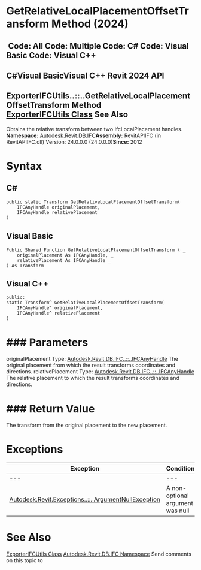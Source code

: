 # GetRelativeLocalPlacementOffsetTransform Method (2024)

﻿
 Code: All Code: Multiple Code: C# Code: Visual Basic Code: Visual C++   
---  
C#Visual BasicVisual C++
Revit 2024 API  
---  
ExporterIFCUtils..::..GetRelativeLocalPlacementOffsetTransform Method   
[ExporterIFCUtils Class](e0e78d67-739c-0cd6-9e3d-359e42758c93.md "ExporterIFCUtils Class") See Also  
---  
Obtains the relative transform between two IfcLocalPlacement handles. 
**Namespace:** [Autodesk.Revit.DB.IFC](b823fafb-1ba1-896b-4097-142c2817ce74.md "Autodesk.Revit.DB.IFC Namespace")**Assembly:** RevitAPIIFC (in RevitAPIIFC.dll) Version: 24.0.0.0 (24.0.0.0)**Since:** 2012 
# Syntax
C#  
---  
```text
public static Transform GetRelativeLocalPlacementOffsetTransform(
	IFCAnyHandle originalPlacement,
	IFCAnyHandle relativePlacement
)
```
  
Visual Basic  
---  
```text
Public Shared Function GetRelativeLocalPlacementOffsetTransform ( _
	originalPlacement As IFCAnyHandle, _
	relativePlacement As IFCAnyHandle _
) As Transform
```
  
Visual C++  
---  
```text
public:
static Transform^ GetRelativeLocalPlacementOffsetTransform(
	IFCAnyHandle^ originalPlacement, 
	IFCAnyHandle^ relativePlacement
)
```
  
# ### Parameters
originalPlacement
    Type: [Autodesk.Revit.DB.IFC..::..IFCAnyHandle](8b893943-70fa-94bf-90be-1523d516ecb3.md "IFCAnyHandle Class") The original placement from which the result transforms coordinates and directions. 
relativePlacement
    Type: [Autodesk.Revit.DB.IFC..::..IFCAnyHandle](8b893943-70fa-94bf-90be-1523d516ecb3.md "IFCAnyHandle Class") The relative placement to which the result transforms coordinates and directions. 
# ### Return Value
The transform from the original placement to the new placement. 
# Exceptions
| Exception | Condition |
| --- | --- |
| --- | --- |
| [Autodesk.Revit.Exceptions..::..ArgumentNullException](631e1424-60f4-929b-4e52-dda9dcd26316.md "ArgumentNullException Class") | A non-optional argument was null |

# See Also
[ExporterIFCUtils Class](e0e78d67-739c-0cd6-9e3d-359e42758c93.md "ExporterIFCUtils Class")
[Autodesk.Revit.DB.IFC Namespace](b823fafb-1ba1-896b-4097-142c2817ce74.md "Autodesk.Revit.DB.IFC Namespace")
Send comments on this topic to 